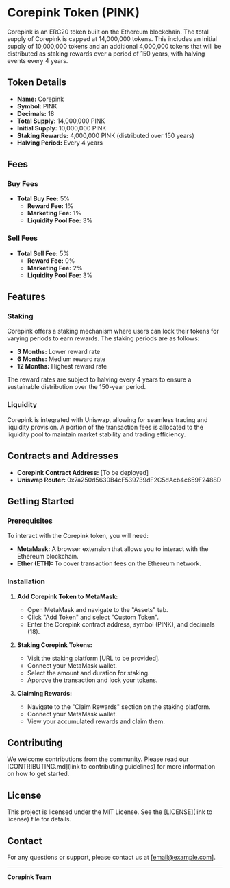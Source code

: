 # Corepink Token (PINK)

Corepink is an ERC20 token built on the Ethereum blockchain. The total supply of Corepink is capped at 14,000,000 tokens. This includes an initial supply of 10,000,000 tokens and an additional 4,000,000 tokens that will be distributed as staking rewards over a period of 150 years, with halving events every 4 years.

## Token Details

- **Name:** Corepink
- **Symbol:** PINK
- **Decimals:** 18
- **Total Supply:** 14,000,000 PINK
- **Initial Supply:** 10,000,000 PINK
- **Staking Rewards:** 4,000,000 PINK (distributed over 150 years)
- **Halving Period:** Every 4 years

## Fees

### Buy Fees

- **Total Buy Fee:** 5%
  - **Reward Fee:** 1%
  - **Marketing Fee:** 1%
  - **Liquidity Pool Fee:** 3%

### Sell Fees

- **Total Sell Fee:** 5%
  - **Reward Fee:** 0%
  - **Marketing Fee:** 2%
  - **Liquidity Pool Fee:** 3%

## Features

### Staking

Corepink offers a staking mechanism where users can lock their tokens for varying periods to earn rewards. The staking periods are as follows:

- **3 Months:** Lower reward rate
- **6 Months:** Medium reward rate
- **12 Months:** Highest reward rate

The reward rates are subject to halving every 4 years to ensure a sustainable distribution over the 150-year period.

### Liquidity

Corepink is integrated with Uniswap, allowing for seamless trading and liquidity provision. A portion of the transaction fees is allocated to the liquidity pool to maintain market stability and trading efficiency.

## Contracts and Addresses

- **Corepink Contract Address:** [To be deployed]
- **Uniswap Router:** 0x7a250d5630B4cF539739dF2C5dAcb4c659F2488D

## Getting Started

### Prerequisites

To interact with the Corepink token, you will need:

- **MetaMask:** A browser extension that allows you to interact with the Ethereum blockchain.
- **Ether (ETH):** To cover transaction fees on the Ethereum network.

### Installation

1. **Add Corepink Token to MetaMask:**
   - Open MetaMask and navigate to the "Assets" tab.
   - Click "Add Token" and select "Custom Token".
   - Enter the Corepink contract address, symbol (PINK), and decimals (18).

2. **Staking Corepink Tokens:**
   - Visit the staking platform [URL to be provided].
   - Connect your MetaMask wallet.
   - Select the amount and duration for staking.
   - Approve the transaction and lock your tokens.

3. **Claiming Rewards:**
   - Navigate to the "Claim Rewards" section on the staking platform.
   - Connect your MetaMask wallet.
   - View your accumulated rewards and claim them.

## Contributing

We welcome contributions from the community. Please read our [CONTRIBUTING.md](link to contributing guidelines) for more information on how to get started.

## License

This project is licensed under the MIT License. See the [LICENSE](link to license) file for details.

## Contact

For any questions or support, please contact us at [email@example.com].

---

**Corepink Team**
